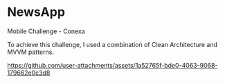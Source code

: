 # NewsApp

Mobile Challenge - Conexa

To achieve this challenge, I used a combination of Clean Architecture and MVVM patterns.


https://github.com/user-attachments/assets/1a52765f-bde0-4063-9068-179662e0c3d8

